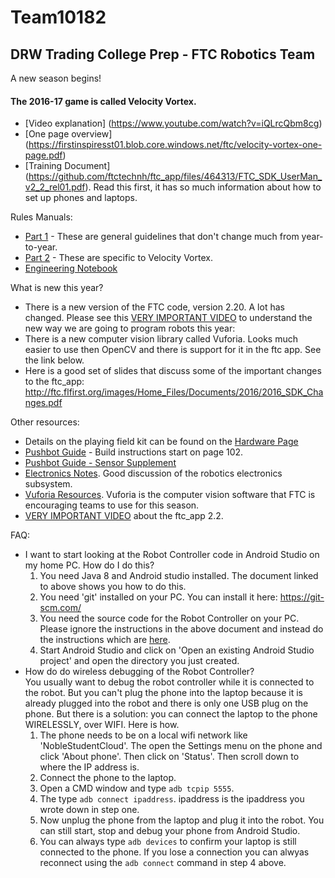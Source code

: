 # Team10182
## DRW Trading College Prep - FTC Robotics Team

A new season begins!

#### The 2016-17 game is called Velocity Vortex.

- [Video explanation] (https://www.youtube.com/watch?v=iQLrcQbm8cg)
- [One page overview] (https://firstinspiresst01.blob.core.windows.net/ftc/velocity-vortex-one-page.pdf)
- [Training Document] (https://github.com/ftctechnh/ftc_app/files/464313/FTC_SDK_UserMan_v2_2_rel01.pdf). Read this first, it has so much information about how to set up phones and laptops.

Rules Manuals:
- [Part 1](https://firstinspiresst01.blob.core.windows.net/ftc/game-manual-part-1.pdf) - These are general guidelines that don't change much from year-to-year.
- [Part 2](https://firstinspiresst01.blob.core.windows.net/ftc/game-manual-part-2.pdf) - These are specific to Velocity Vortex.
- [Engineering Notebook](http://www.firstinspires.org/sites/default/files/uploads/resource_library/ftc/engineering-notebook-guidelines.pdf)

What is new this year?
- There is a new version of the FTC code, version 2.20. A lot has changed. Please see this [VERY IMPORTANT VIDEO](https://www.youtube.com/watch?v=TKPscPqsz8s&index=1&list=PLKxIFjlI_T1zKVjYZ6S1FeqeqW1_pnzE2) to understand the new way we are going to program robots this year: 
- There is a new computer vision library called Vuforia. Looks much easier to use then OpenCV and there is support for it in the ftc app. See the link below.
- Here is a good set of slides that discuss some of the important changes to the ftc_app: http://ftc.flfirst.org/images/Home_Files/Documents/2016/2016_SDK_Changes.pdf

Other resources:
- Details on the playing field kit can be found on the [Hardware Page](Hardware.md)
- [Pushbot Guide](http://www.firstinspires.org/sites/default/files/uploads/resource_library/ftc/2016-2017-season/pushbot-build-guide.pdf) - Build instructions start on page 102.
- [Pushbot Guide - Sensor Supplement](http://www.firstinspires.org/sites/default/files/uploads/resource_library/ftc/pushbot-build-guide-tetrix-sensors-supplement.pdf)
- [Electronics Notes](https://firstinmaryland.org/images/docs/2016Docs/FTC_Kickoff/FTC_Wiring_and_ESD_2016_v1.pdf). Good discussion of the robotics electronics subsystem.
- [Vuforia Resources](vuforia.md). Vuforia is the computer vision software that FTC is encouraging teams to use for this season.
- [VERY IMPORTANT VIDEO](https://www.youtube.com/watch?v=TKPscPqsz8s&index=1&list=PLKxIFjlI_T1zKVjYZ6S1FeqeqW1_pnzE2) about the ftc_app 2.2.

FAQ:
- I want to start looking at the Robot Controller code in Android Studio on my home PC. How do I do this?
     1. You need Java 8 and Android studio installed. The document linked to above shows you how to do this.
     2. You need 'git' installed on your PC. You can install it here: https://git-scm.com/
     3. You need the source code for the Robot Controller on your PC. Please ignore the instructions in the above document and instead do the instructions which are [here](GitQuickStart.md).
     4. Start Android Studio and click on 'Open an existing Android Studio project' and open the directory you just created.
- How do do wireless debugging of the Robot Controller?   
     You usually want to debug the robot controller while it is connected to the robot. But you can't plug the phone into the laptop because it is already plugged into the robot and there is only one USB plug on the phone. But there is a solution: you can connect the laptop to the phone WIRELESSLY, over WIFI. Here is how.
     1. The phone needs to be on a local wifi network like 'NobleStudentCloud'. The open the Settings menu on the phone and click 'About phone'. Then click on 'Status'. Then scroll down to where the IP address is.
     2. Connect the phone to the laptop.
     3. Open a CMD window and type `adb tcpip 5555`.
     4. The type `adb connect ipaddress`. ipaddress is the ipaddress you wrote down in step one.
     5. Now unplug the phone from the laptop and plug it into the robot. You can still start, stop and debug your phone from Android Studio.
     6. You can always type `adb devices` to confirm your laptop is still connected to the phone. If you lose a connection you can alwyas reconnect using the `adb connect` command in step 4 above.
     
     

